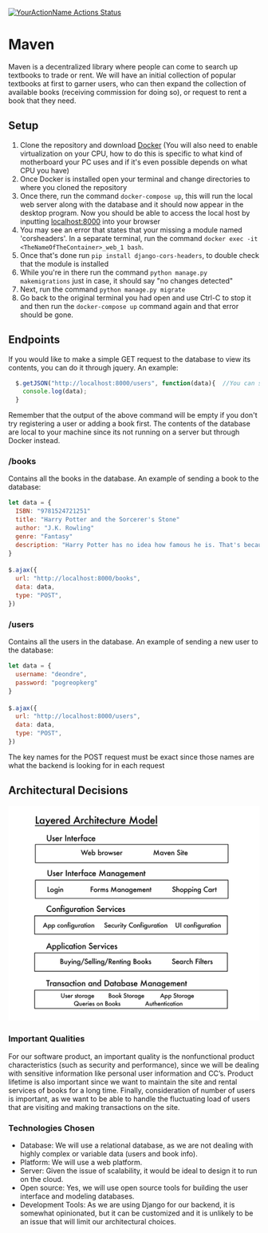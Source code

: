 [![YourActionName Actions Status](https://github.com/CSCI-40500-77100-Spring-2021/project-6/workflows/Django-CI/badge.svg)](https://github.com/CSCI-40500-77100-Spring-2021/project-6/actions)
# Maven

Maven is a decentralized library where people can come to search up textbooks to trade or rent. We will have an initial collection of popular textbooks at first to garner users, who can then expand the collection of available books (receiving commission for doing so), or request to rent a book that they need.


## Setup
1. Clone the repository and download [Docker](https://www.docker.com/get-started) (You will also need to enable virtualization on your CPU, how to do this is specific to what kind of motherboard your PC uses and if it's even possible depends on what CPU you have)
2. Once Docker is installed open your terminal and change directories to where you cloned the repository
3. Once there, run the command `docker-compose up`, this will run the local web server along with the database and it should now appear in the desktop program. Now you should be able to access the local host by inputting [localhost:8000](http://localhost:8000) into your browser
4. You may see an error that states that your missing a module named 'corsheaders'. In a separate terminal, run the command `docker exec -it <TheNameOfTheContainer>_web_1 bash`.
5. Once that's done run `pip install django-cors-headers`, to double check that the module is installed
6. While you're in there run the command `python manage.py makemigrations` just in case, it should say "no changes detected"
7. Next, run the command `python manage.py migrate` 
8. Go back to the original terminal you had open and use Ctrl-C to stop it and then run the `docker-compose up` command again and that error should be gone.
## Endpoints
If you would like to make a simple GET request to the database to view its contents, you can do it through jquery. An example:
```javascript
  $.getJSON("http://localhost:8000/users", function(data){  //You can swap users for books and get the output of books in the database
    console.log(data);
  }
```
Remember that the output of the above command will be empty if you don't try registering a user or adding a book first. The contents of the database are local to your machine since its not running on a server but through Docker instead.
### /books
Contains all the books in the database. An example of sending a book to the database:
```javascript
let data = {
  ISBN: "9781524721251"
  title: "Harry Potter and the Sorcerer's Stone"
  author: "J.K. Rowling"
  genre: "Fantasy"
  description: "Harry Potter has no idea how famous he is. That's because he's being raised by his miserable aunt and uncle who are terrified Harry will learn that he's really a wizard, just as his parents were. But everything changes when Harry is summoned to attend an infamous school for wizards, and he begins to discover some clues about his illustrious birthright. From the surprising way he is greeted by a lovable giant, to the unique curriculum and colorful faculty at his unusual school, Harry finds himself drawn deep inside a mystical world he never knew existed and closer to his own noble destiny."
}

$.ajax({
  url: "http://localhost:8000/books",
  data: data,
  type: "POST",
})
```
### /users
Contains all the users in the database. An example of sending a new user to the database:
```javascript
let data = {
  username: "deondre",
  password: "pogreopkerg"
}

$.ajax({
  url: "http://localhost:8000/users",
  data: data,
  type: "POST",
})
```
The key names for the POST request must be exact since those names are what the backend is looking for in each request


## Architectural Decisions

![image](./Layered_Architecture_Model.png)

### Important Qualities
For our software product, an important quality is the nonfunctional product characteristics (such as security and performance), since we will be dealing with sensitive information like personal user information and CC’s. Product lifetime is also important since we want to maintain the site and rental services of books for a long time. Finally, consideration of number of users is important, as we want to be able to handle the fluctuating load of users that are visiting and making transactions on the site.

### Technologies Chosen
- Database: We will use a relational database, as we are not dealing with highly complex or variable data (users and book info).
- Platform: We will use a web platform.
- Server: Given the issue of scalability, it would be ideal to design it to run on the cloud.
- Open source: Yes, we will use open source tools for building the user interface and modeling databases.
- Development Tools: As we are using Django for our backend, it is somewhat opinionated, but it can be customized and it is unlikely to be an issue that will limit our architectural choices.
